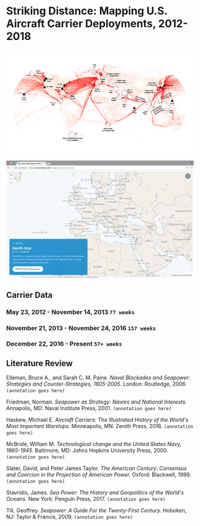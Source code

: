 # Striking Distance: Mapping U.S. Aircraft Carrier Deployments, 2012-2018

![media/ScreenShot2018-01-08.png](media/ScreenShot2018-01-08.png)

![media/ScreenShot2018-01-11.png](media/ScreenShot2018-01-11.png)

## Carrier Data

### May 23, 2012 - November 14, 2013 ```77 weeks```

### November 21, 2013 - November 24, 2016 ```157 weeks```

### December 22, 2016 - Present ```57+ weeks```

## Literature Review

Elleman, Bruce A., and Sarah C. M. Paine. *Naval Blockades and Seapower: Strategies and Counter-Strategies, 1805-2005.* London: Routledge, 2006. ```(annotation goes here)```

Friedman, Norman. *Seapower as Strategy: Navies and National Interests.* Annapolis, MD: Naval Institute Press, 2001. ```(annotation goes here)```

Haskew, Michael E. *Aircraft Carriers: The Illustrated History of the World's Most Important Warships.* Minneapolis, MN: Zenith Press, 2016. ```(annotation goes here)```

McBride, William M. *Technological change and the United States Navy, 1865-1945.* Baltimore, MD: Johns Hopkins University Press, 2000. ```(annotation goes here)```

Slater, David, and Peter James Taylor. *The American Century: Consensus and Coercion in the Projection of American Power.* Oxford: Blackwell, 1999. ```(annotation goes here)```

Stavridis, James. *Sea Power: The History and Geopolitics of the World's Oceans.* New York: Penguin Press, 2017. ```(annotation goes here)```

Till, Geoffrey. *Seapower: A Guide For the Twenty-First Century.* Hoboken, NJ: Taylor & Francis, 2009. ```(annotation goes here)```
